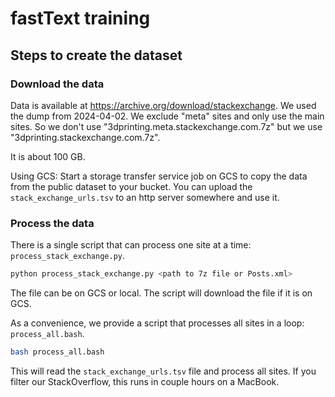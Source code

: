 # fastText training

## Steps to create the dataset


### Download the data

Data is available at https://archive.org/download/stackexchange. We used the dump from 2024-04-02.
We exclude "meta" sites and only use the main sites. So we don't use "3dprinting.meta.stackexchange.com.7z"
but we use "3dprinting.stackexchange.com.7z".

It is about 100 GB.

Using GCS: Start a storage transfer service job on GCS to copy the data from the public dataset to your bucket.
You can upload the `stack_exchange_urls.tsv` to an http server somewhere and use it.

### Process the data

There is a single script that can process one site at a time: `process_stack_exchange.py`.

```bash
python process_stack_exchange.py <path to 7z file or Posts.xml>
```

The file can be on GCS or local. The script will download the file if it is on GCS.

As a convenience, we provide a script that processes all sites in a loop: `process_all.bash`.

```bash
bash process_all.bash
```

This will read the `stack_exchange_urls.tsv` file and process all sites. If you filter our StackOverflow, this
runs in couple hours on a MacBook.
